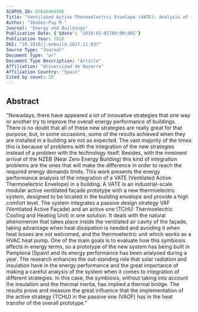 ```yaml
---
SCOPUS_ID: 85036469306
Title: "Ventilated Active Thermoelectric Envelope (VATE): Analysis of its energy performance when integrated in a building"
Author: "Ibañez-Puy M."
Journal: "Energy and Buildings"
Publication Date: {'$date': '2018-01-01T00:00:00Z'}
Publication Year: 2018
DOI: "10.1016/j.enbuild.2017.11.037"
Source Type: "Journal"
Document Type: "ar"
Document Type Description: "Article"
Affiliation: "Universidad de Navarra"
Affiliation Country: "Spain"
Cited by count: 28
---
```


## Abstract
"Nowadays, there have appeared a lot of innovative strategies that one way or another try to improve the overall energy performance of buildings. There is no doubt that all of these new strategies are really great for that purpose, but, in some occasions, some of the results achieved when they are installed in a building are not as expected. The vast majority of the times this is because of problems with the integration of the new strategies instead of a problem with the technology itself. Besides, with the imminent arrival of the NZEB (Near Zero Energy Building) this kind of integration problems are the ones that will make the difference in order to reach the required energy demands limits. This work presents the energy performance analysis of the integration of a VATE (Ventilated Active Thermoelectric Envelope) in a building. A VATE is an industrial-scale modular active ventilated façade prototype with a new thermoelectric system, designed to be located in the building envelope and provide a high comfort level. The system integrates a passive design strategy VAF (Ventilated Active Façade) and an active one (TCHU: Thermoelectric Cooling and Heating Unit) in one solution. It deals with the natural phenomenon that takes place inside the ventilated air cavity of the façade, taking advantage when heat dissipation is needed and avoiding it when heat losses are not welcomed, and the thermoelectric unit which works as a HVAC heat pump. One of the main goals is to evaluate how this symbiosis affects in energy terms, so a prototype of the new system has being built in Pamplona (Spain) and its energy performance has been analysed during a year. The research enhances the out-standing role that solar radiation and insulation have in the energy performance and the great importance of making a careful analysis of the system when it comes to integration of different strategies. In this case, the symbiosis, without taking into account the insulation and the thermal inertia, has implied a thermal bridge. The results prove and measure the great influence that the implementation of the active strategy (TCHU) in the passive one (VAOF) has in the heat transfer of the overall prototype."
